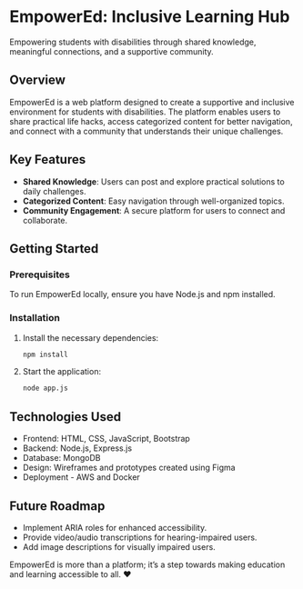 # EmpowerEd: Inclusive Learning Hub

Empowering students with disabilities through shared knowledge, meaningful connections, and a supportive community.



## Overview

EmpowerEd is a web platform designed to create a supportive and inclusive environment for students with disabilities. The platform enables users to share practical life hacks, access categorized content for better navigation, and connect with a community that understands their unique challenges.




## Key Features

- **Shared Knowledge**: Users can post and explore practical solutions to daily challenges.
- **Categorized Content**: Easy navigation through well-organized topics.
- **Community Engagement**: A secure platform for users to connect and collaborate.




## Getting Started

### Prerequisites
To run EmpowerEd locally, ensure you have Node.js and npm installed.

### Installation
1. Install the necessary dependencies:
   ```bash
   npm install
   ```
2. Start the application:
   ```bash
   node app.js
   ```


## Technologies Used
- Frontend: HTML, CSS, JavaScript, Bootstrap
- Backend: Node.js, Express.js
- Database: MongoDB
- Design: Wireframes and prototypes created using Figma
- Deployment - AWS and Docker


## Future Roadmap
- Implement ARIA roles for enhanced accessibility.
- Provide video/audio transcriptions for hearing-impaired users.
- Add image descriptions for visually impaired users.



EmpowerEd is more than a platform; it’s a step towards making education and learning accessible to all. ❤️
   
